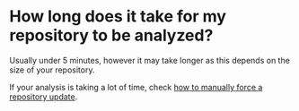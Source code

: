 # How long does it take for my repository to be analyzed?

Usually under 5 minutes, however it may take longer as this depends on the size of your repository.

If your analysis is taking a lot of time, check [how to manually force a repository update](/hc/en-us/articles/207994825-How-do-I-manually-force-a-project-update-).
